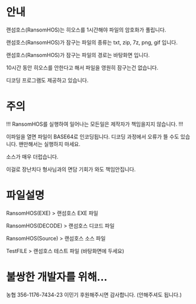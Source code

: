 # 안내
랜섬호스(RansomHOS)는 히오스를 1시간해야 파일의 암호화가 풀립니다.

랜섬호스(RansomHOS)가 잠구는 파일의 종류는 txt, zip, 7z, png, gif 입니다.

랜섬호스(RansomHOS)가 잠구는 파일의 경로는 바탕화면 입니다.

10시간 동안 히오스를 안한다고 해서 파일을 영원히 잠구는건 없습니다.

디코딩 프로그램도 제공하고 있습니다.

# 주의
!!!  RansomHOS를 실행하여 일어나는 모든일은 제작자가 책임을지지 않습니다.  !!!

이파일을 열면 파일이 BASE64로 인코딩됩니다. 디코딩 과정에서 오류가 뜰 수도 있습니다. 왠만해서는 실행하지 마세요.

소스가 매우 더럽습니다.

이걸로 장난치다 형사님과의 면담 기회가 와도 책임안집니다.

# 파일설명

RansomHOS(EXE) > 랜섬호스 EXE 파일

RansomHOS(DECODE) > 랜섬호스 디코드 파일

RansomHOS(Source) > 랜섬호스 소스 파일

TestFILE > 랜섬호스 테스트 파일 (바탕화면에 두세요)

# 불쌍한 개발자를 위해...

농협 356-1176-7434-23 이민기 후원해주시면 감사합니다. (안해주셔도 됩니다.)
